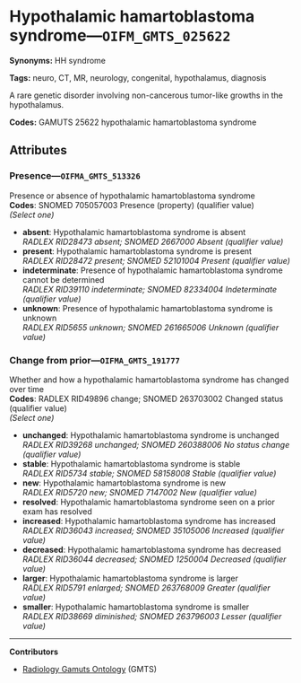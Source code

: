 # Hypothalamic hamartoblastoma syndrome—`OIFM_GMTS_025622`

**Synonyms:** HH syndrome

**Tags:** neuro, CT, MR, neurology, congenital, hypothalamus, diagnosis

A rare genetic disorder involving non-cancerous tumor-like growths in the hypothalamus.

**Codes:** GAMUTS 25622 hypothalamic hamartoblastoma syndrome

## Attributes

### Presence—`OIFMA_GMTS_513326`

Presence or absence of hypothalamic hamartoblastoma syndrome  
**Codes**: SNOMED 705057003 Presence (property) (qualifier value)  
*(Select one)*

- **absent**: Hypothalamic hamartoblastoma syndrome is absent  
_RADLEX RID28473 absent; SNOMED 2667000 Absent (qualifier value)_
- **present**: Hypothalamic hamartoblastoma syndrome is present  
_RADLEX RID28472 present; SNOMED 52101004 Present (qualifier value)_
- **indeterminate**: Presence of hypothalamic hamartoblastoma syndrome cannot be determined  
_RADLEX RID39110 indeterminate; SNOMED 82334004 Indeterminate (qualifier value)_
- **unknown**: Presence of hypothalamic hamartoblastoma syndrome is unknown  
_RADLEX RID5655 unknown; SNOMED 261665006 Unknown (qualifier value)_

### Change from prior—`OIFMA_GMTS_191777`

Whether and how a hypothalamic hamartoblastoma syndrome has changed over time  
**Codes**: RADLEX RID49896 change; SNOMED 263703002 Changed status (qualifier value)  
*(Select one)*

- **unchanged**: Hypothalamic hamartoblastoma syndrome is unchanged  
_RADLEX RID39268 unchanged; SNOMED 260388006 No status change (qualifier value)_
- **stable**: Hypothalamic hamartoblastoma syndrome is stable  
_RADLEX RID5734 stable; SNOMED 58158008 Stable (qualifier value)_
- **new**: Hypothalamic hamartoblastoma syndrome is new  
_RADLEX RID5720 new; SNOMED 7147002 New (qualifier value)_
- **resolved**: Hypothalamic hamartoblastoma syndrome seen on a prior exam has resolved  
- **increased**: Hypothalamic hamartoblastoma syndrome has increased  
_RADLEX RID36043 increased; SNOMED 35105006 Increased (qualifier value)_
- **decreased**: Hypothalamic hamartoblastoma syndrome has decreased  
_RADLEX RID36044 decreased; SNOMED 1250004 Decreased (qualifier value)_
- **larger**: Hypothalamic hamartoblastoma syndrome is larger  
_RADLEX RID5791 enlarged; SNOMED 263768009 Greater (qualifier value)_
- **smaller**: Hypothalamic hamartoblastoma syndrome is smaller  
_RADLEX RID38669 diminished; SNOMED 263796003 Lesser (qualifier value)_

---

**Contributors**

- [Radiology Gamuts Ontology](https://gamuts.net/) (GMTS)